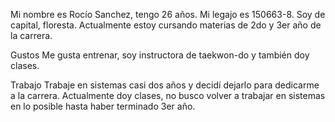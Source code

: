 Mi nombre es Rocío Sanchez, tengo 26 años. Mi legajo es 150663-8.
Soy de capital, floresta. 
Actualmente estoy cursando materias de 2do y 3er año de la carrera. 

Gustos
Me gusta entrenar, soy instructora de taekwon-do y también doy clases.

Trabajo
Trabaje en sistemas casi dos años y decidí dejarlo para dedicarme a la carrera. Actualmente doy clases, no busco volver a trabajar en sistemas en lo posible hasta haber terminado 3er año.
